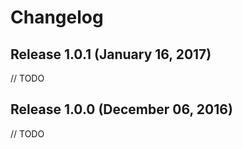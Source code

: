 Changelog
=========

## Release 1.0.1 (January 16, 2017)

// TODO

## Release 1.0.0 (December 06, 2016)

// TODO
